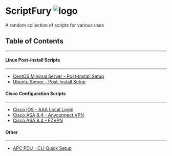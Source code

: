 # ScriptFury ![logo]

A random collection of scripts for various uses

##   Table of Contents   ##
-----------------------------------------

####   Linux Post-Install Scripts   ####
-----------------------------------------
- [CentOS Minimal Server - Post-Install Setup][centos-post-install]
- [Ubuntu Server - Post-Install Setup][ubuntu-post-install]

####   Cisco Configuration Scripts   ####
-----------------------------------------
- [Cisco IOS - AAA Local Login][cisco-ios-aaalocal]
- [Cisco ASA 8.4 - Anyconnect VPN][cisco-asa84-anyconnect]
- [Cisco ASA 8.4 - EZVPN][cisco-asa84-ezvpn]

####   Other   ####
-----------------------------------------
- [APC PDU - CLI Quick Setup][apc-pdu-cli]



[logo]: http://www.packetsar.com/wp-content/uploads/script-fury-small.png

[centos-post-install]: https://github.com/PackeTsar/scriptfury/blob/master/CentOS_Post_Install.md
[ubuntu-post-install]: https://github.com/PackeTsar/scriptfury/blob/master/Ubuntu_Post_Install.md

[cisco-ios-aaalocal]: https://github.com/PackeTsar/scriptfury/blob/master/Cisco-IOS_AAA_Local-Login.md
[cisco-asa84-anyconnect]: https://github.com/PackeTsar/scriptfury/blob/master/Cisco-ASA8.4-Anyconnect-VPN.md
[cisco-asa84-ezvpn]: https://github.com/PackeTsar/scriptfury/blob/master/Cisco-ASA8.4-EZVPN.md

[apc-pdu-cli]: https://github.com/PackeTsar/scriptfury/blob/master/APC-PDU-CLI.md